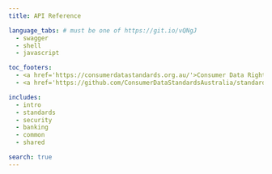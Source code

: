 ```yaml
---
title: API Reference

language_tabs: # must be one of https://git.io/vQNgJ
  - swagger
  - shell
  - javascript

toc_footers:
  - <a href='https://consumerdatastandards.org.au/'>Consumer Data Right Home</a>
  - <a href='https://github.com/ConsumerDataStandardsAustralia/standards'>CDR Standards on GitHub</a>

includes:
  - intro
  - standards
  - security
  - banking
  - common
  - shared

search: true
---
```



<!---
TODO
Payloads
- Add PAF Address schema
- Add updated swagger
--->

